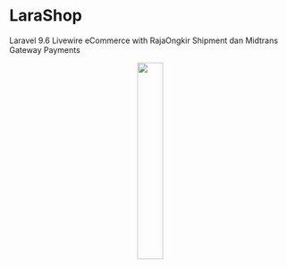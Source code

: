 # LaraShop
Laravel 9.6 Livewire eCommerce with RajaOngkir Shipment dan Midtrans Gateway Payments
<p dir="auto" align="center"><a href="http://www.ruangsebelah.com/" rel="nofollow"><img src="https://i.postimg.cc/NLvHNwcR/logo-top-1.png" style="max-width: 30%;" width="30%"></a></p>
